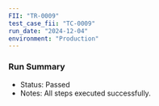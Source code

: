 ```yaml
---
FII: "TR-0009"
test_case_fii: "TC-0009"
run_date: "2024-12-04"
environment: "Production"
---
```

### Run Summary
- Status: Passed
- Notes: All steps executed successfully.